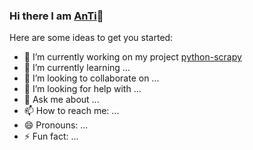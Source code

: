 ### Hi there I am [AnTi](https://blog.csdn.net/weixin_35770067)👋



Here are some ideas to get you started:

* 🔭 I’m currently working on my project [python-scrapy](https://github.com/AnTi-anti/python-scrapy)
* 🌱 I’m currently learning ...
* 👯 I’m looking to collaborate on ...
* 🤔 I’m looking for help with ...
* 💬 Ask me about ...
* 📫 How to reach me: ...
* 😄 Pronouns: ...
* ⚡ Fun fact: ...

